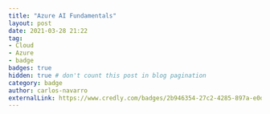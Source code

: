 ```yaml
---
title: "Azure AI Fundamentals"
layout: post
date: 2021-03-28 21:22
tag:
- Cloud
- Azure
- badge
badges: true
hidden: true # don't count this post in blog pagination
category: badge
author: carlos-navarro
externalLink: https://www.credly.com/badges/2b946354-27c2-4285-897a-e0d3173ddab2
---
```

